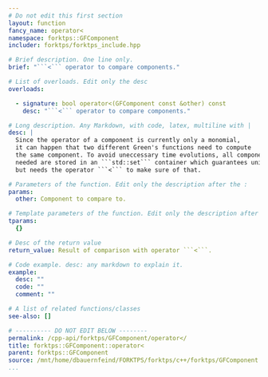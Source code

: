 ```yaml
---
# Do not edit this first section
layout: function
fancy_name: operator<
namespace: forktps::GFComponent
includer: forktps/forktps_include.hpp

# Brief description. One line only.
brief: "```<``` operator to compare components."

# List of overloads. Edit only the desc
overloads:

  - signature: bool operator<(GFComponent const &other) const
    desc: "```<``` operator to compare components."

# Long description. Any Markdown, with code, latex, multiline with |
desc: |
  Since the operator of a component is currently only a monomial, 
  it can happen that two different Green's functions need to compute 
  the same component. To avoid uneccessary time evolutions, all components
  needed are stored in an ```std::set``` container which guarantees uniqueness
  but needs the operator ```<``` to make sure of that.

# Parameters of the function. Edit only the description after the :
params:
  other: Component to compare to.

# Template parameters of the function. Edit only the description after the :
tparams:
  {}

# Desc of the return value
return_value: Result of comparison with operator ```<```.

# Code example. desc: any markdown to explain it.
example:
  desc: ""
  code: ""
  comment: ""

# A list of related functions/classes
see-also: []

# ---------- DO NOT EDIT BELOW --------
permalink: /cpp-api/forktps/GFComponent/operator</
title: forktps::GFComponent::operator<
parent: forktps::GFComponent
source: /mnt/home/dbauernfeind/FORKTPS/forktps/c++/forktps/GFComponent.hpp
...
```


